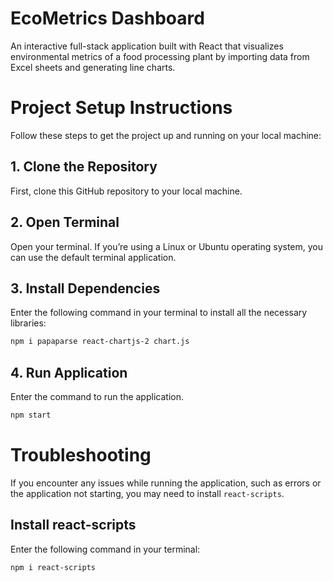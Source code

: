 # EcoMetrics Dashboard

An interactive full-stack application built with React that visualizes environmental metrics of a food processing plant by importing data from Excel sheets and generating line charts.

# Project Setup Instructions

Follow these steps to get the project up and running on your local machine:

## 1. Clone the Repository

First, clone this GitHub repository to your local machine.

## 2. Open Terminal

Open your terminal. If you’re using a Linux or Ubuntu operating system, you can use the default terminal application.

## 3. Install Dependencies

Enter the following command in your terminal to install all the necessary libraries:

```bash
npm i papaparse react-chartjs-2 chart.js
```
## 4. Run Application

Enter the command to run the application.

```bash
npm start
```

# Troubleshooting

If you encounter any issues while running the application, such as errors or the application not starting, you may need to install `react-scripts`. 

## Install react-scripts

Enter the following command in your terminal:

```bash
npm i react-scripts



